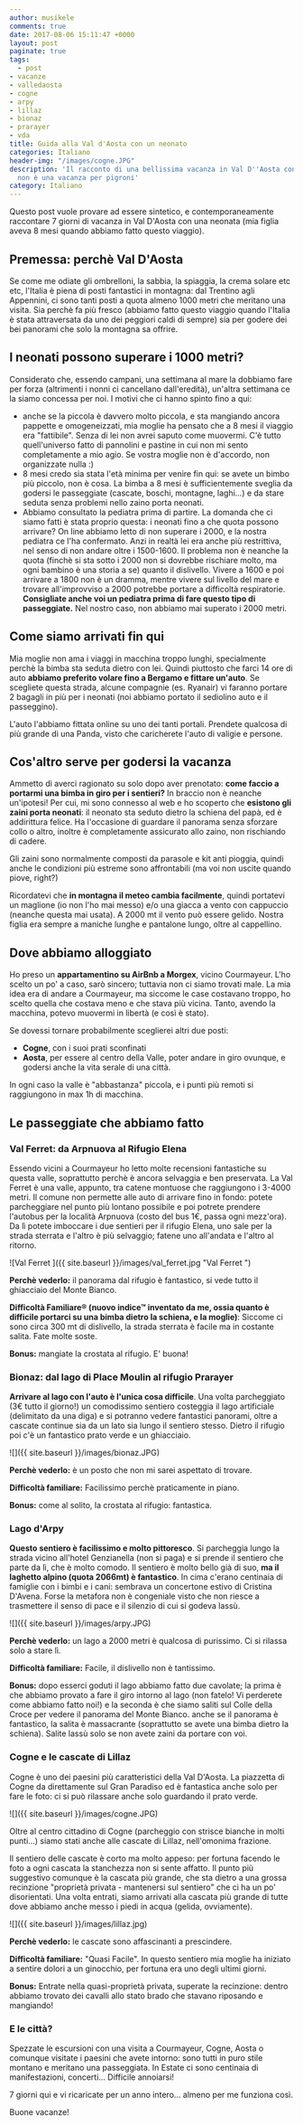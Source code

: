 ```yaml
---
author: musikele
comments: true
date: 2017-08-06 15:11:47 +0000
layout: post
paginate: true
tags:
  - post
- vacanze
- valledaosta
- cogne
- arpy
- lillaz
- bionaz
- prarayer
- vda
title: Guida alla Val d'Aosta con un neonato
categories: Italiano
header-img: "/images/cogne.JPG"
description: 'Il racconto di una bellissima vacanza in Val D''Aosta con una neonata:
  non è una vacanza per pigroni'
category: Italiano
---
```

Questo post vuole provare ad essere sintetico, e contemporaneamente raccontare 7 giorni di vacanza in Val D'Aosta con una neonata (mia figlia aveva 8 mesi quando abbiamo fatto questo viaggio).

## Premessa: perchè Val D'Aosta

Se come me odiate gli ombrelloni, la sabbia, la spiaggia, la crema solare etc etc, l'Italia è piena di posti fantastici in montagna: dal Trentino agli Appennini, ci sono tanti posti a quota almeno 1000 metri che meritano una visita. Sia perchè fa più fresco (abbiamo fatto questo viaggio quando l'Italia è stata attraversata da uno dei peggiori caldi di sempre) sia per godere dei bei panorami che solo la montagna sa offrire.

## I neonati possono superare i 1000 metri?

Considerato che, essendo campani, una settimana al mare la dobbiamo fare per forza (altrimenti i nonni ci cancellano dall'eredità), un'altra settimana ce la siamo concessa per noi. I motivi che ci hanno spinto fino a qui:

* anche se la piccola è davvero molto piccola, e sta mangiando ancora pappette e omogeneizzati, mia moglie ha pensato che a 8 mesi il viaggio era "fattibile". Senza di lei non avrei saputo come muovermi. C'è tutto quell'universo fatto di pannolini e pastine in cui non mi sento completamente a mio agio. Se vostra moglie non è d'accordo, non organizzate nulla :)
* 8 mesi credo sia stata l'età minima per venire fin qui: se avete un bimbo più piccolo, non è cosa. La bimba a 8 mesi è sufficientemente sveglia da godersi le passeggiate (cascate, boschi, montagne, laghi...) e da stare seduta senza problemi nello zaino porta neonati.
* Abbiamo consultato la pediatra prima di partire. La domanda che ci siamo fatti è stata proprio questa: i neonati fino a che quota possono arrivare? On line abbiamo letto di non superare i 2000, e la nostra pediatra ce l'ha confermato. Anzi in realtà lei era anche più restrittiva, nel senso di non andare oltre i 1500-1600. Il problema non è neanche la quota (finchè si sta sotto i 2000 non si dovrebbe rischiare molto, ma ogni bambino è una storia a se) quanto il dislivello. Vivere a 1600 e poi arrivare a 1800 non è un dramma, mentre vivere sul livello del mare e trovare all'improvviso a 2000 potrebbe portare a difficoltà respiratorie. **Consigliate anche voi un pediatra prima di fare questo tipo di passeggiate.** Nel nostro caso, non abbiamo mai superato i 2000 metri. 

## Come siamo arrivati fin qui

Mia moglie non ama i viaggi in macchina troppo lunghi, specialmente perchè la bimba sta seduta dietro con lei. Quindi piuttosto che farci 14 ore di auto **abbiamo preferito volare fino a Bergamo e fittare un'auto**. Se scegliete questa strada, alcune compagnie (es. Ryanair) vi faranno portare 2 bagagli in più per i neonati (noi abbiamo portato il sediolino auto e il passeggino).

L'auto l'abbiamo fittata online su uno dei tanti portali. Prendete qualcosa di più grande di una Panda, visto che caricherete l'auto di valigie e persone.

## Cos'altro serve per godersi la vacanza

Ammetto di averci ragionato su solo dopo aver prenotato: **come faccio a portarmi una bimba in giro per i sentieri?** In braccio non è neanche un'ipotesi! Per cui, mi sono connesso al web e ho scoperto che **esistono gli zaini porta neonati**: il neonato sta seduto dietro la schiena del papà, ed è addirittura felice. Ha l'occasione di guardare il panorama senza sforzare collo o altro, inoltre è completamente assicurato allo zaino, non rischiando di cadere.

Gli zaini sono normalmente composti da parasole e kit anti pioggia, quindi anche le condizioni più estreme sono affrontabili (ma voi non uscite quando piove, right?)

Ricordatevi che **in montagna il meteo cambia facilmente**, quindi portatevi un maglione (io non l'ho mai messo) e/o una giacca a vento con cappuccio (neanche questa mai usata). A 2000 mt il vento può essere gelido. Nostra figlia era sempre a maniche lunghe e pantalone lungo, oltre al cappellino.

## Dove abbiamo alloggiato

Ho preso un **appartamentino su AirBnb a Morgex**, vicino Courmayeur. L'ho scelto un po' a caso, sarò sincero; tuttavia non ci siamo trovati male. La mia idea era di andare a Courmayeur, ma siccome le case costavano troppo, ho scelto quella che costava meno e che stava più vicina. Tanto, avendo la macchina, potevo muovermi in libertà (e così è stato).

Se dovessi tornare probabilmente sceglierei altri due posti:

* **Cogne**, con i suoi prati sconfinati
* **Aosta**, per essere al centro della Valle, poter andare in giro ovunque, e godersi anche la vita serale di una città.

In ogni caso la valle è "abbastanza" piccola, e i punti più remoti si raggiungono in max 1h di macchina.

## Le passeggiate che abbiamo fatto

### Val Ferret: da Arpnuova al Rifugio Elena

Essendo vicini a Courmayeur ho letto molte recensioni fantastiche su questa valle, soprattutto perchè è ancora selvaggia e ben preservata. La Val Ferret è una valle, appunto, tra catene montuose che raggiungono i 3-4000 metri. Il comune non permette alle auto di arrivare fino in fondo: potete parcheggiare nel punto più lontano possibile e poi potrete prendere l'autobus per la località Arpnuova (costo del bus 1€, passa ogni mezz'ora). Da lì potete imboccare i due sentieri per il rifugio Elena, uno sale per la strada sterrata e l'altro è più selvaggio; fatene uno all'andata e l'altro al ritorno.

![Val Ferret ]({{ site.baseurl }}/images/val_ferret.jpg "Val Ferret ")

**Perchè vederlo:** il panorama dal rifugio è fantastico, si vede tutto il ghiacciaio del Monte Bianco.

**Difficoltà Familiare® (nuovo indice™ inventato da me, ossia quanto è difficile portarci su una bimba dietro la schiena, e la moglie)**: Siccome ci sono circa 300 mt di dislivello, la strada sterrata è facile ma in costante salita. Fate molte soste.

**Bonus:** mangiate la crostata al rifugio. E' buona!

### Bionaz: dal lago di Place Moulin al rifugio Prarayer

**Arrivare al lago con l'auto è l'unica cosa difficile**. Una volta parcheggiato (3€ tutto il giorno!) un comodissimo sentiero costeggia il lago artificiale (delimitato da una diga) e si potranno vedere fantastici panorami, oltre a cascate continue sia da un lato sia lungo il sentiero stesso. Dietro il rifugio poi c'è un fantastico prato verde e un ghiacciaio.

![]({{ site.baseurl }}/images/bionaz.JPG)

**Perchè vederlo:** è un posto che non mi sarei aspettato di trovare.

**Difficoltà familiare:** Facilissimo perchè praticamente in piano.

**Bonus:** come al solito, la crostata al rifugio: fantastica.

### Lago d'Arpy

**Questo sentiero è facilissimo e molto pittoresco**. Si parcheggia lungo la strada vicino all'hotel Genzianella (non si paga) e si prende il sentiero che parte da lì, che è molto comodo. Il sentiero è molto bello già di suo, **ma il laghetto alpino (quota 2066mt) è fantastico**. In cima c'erano centinaia di famiglie con i bimbi e i cani: sembrava un concertone estivo di Cristina D'Avena. Forse la metafora non è congeniale visto che non riesce a trasmettere il senso di pace e il silenzio di cui si godeva lassù.

![]({{ site.baseurl }}/images/arpy.JPG)

**Perchè vederlo:** un lago a 2000 metri è qualcosa di purissimo. Ci si rilassa solo a stare lì.

**Difficoltà familiare:** Facile, il dislivello non è tantissimo.

**Bonus:** dopo esserci goduti il lago abbiamo fatto due cavolate; la prima è che abbiamo provato a fare il giro intorno al lago (non fatelo! Vi perderete come abbiamo fatto noi!) e la seconda è che siamo saliti sul Colle della Croce per vedere il panorama del Monte Bianco. anche se il panorama è fantastico, la salita è massacrante (soprattutto se avete una bimba dietro la schiena). Salite lassù solo se non avete zaini da portare con voi.

### Cogne e le cascate di Lillaz

Cogne è uno dei paesini più caratteristici della Val D'Aosta. La piazzetta di Cogne da direttamente sul Gran Paradiso ed è fantastica anche solo per fare le foto: ci si può rilassare anche solo guardando il prato verde.

![]({{ site.baseurl }}/images/cogne.JPG)

Oltre al centro cittadino di Cogne (parcheggio con strisce bianche in molti punti...) siamo stati anche alle cascate di Lillaz, nell'omonima frazione.

Il sentiero delle cascate è corto ma molto appeso: per fortuna facendo le foto a ogni cascata la stanchezza non si sente affatto. Il punto più suggestivo comunque è la cascata più grande, che sta dietro a una grossa recinzione "proprietà privata - mantenersi sul sentiero" che ci ha un po' disorientati. Una volta entrati, siamo arrivati alla cascata più grande di tutte dove abbiamo anche messo i piedi in acqua (gelida, ovviamente).

![]({{ site.baseurl }}/images/lillaz.jpg)

**Perchè vederlo:** le cascate sono affascinanti a prescindere.

**Difficoltà familiare:** "Quasi Facile". In questo sentiero mia moglie ha iniziato a sentire dolori a un ginocchio, per fortuna era uno degli ultimi giorni.

**Bonus:** Entrate nella quasi-proprietà privata, superate la recinzione: dentro abbiamo trovato dei cavalli allo stato brado che stavano riposando e mangiando!

### E le città?

Spezzate le escursioni con una visita a Courmayeur, Cogne, Aosta o comunque visitate i paesini che avete intorno: sono tutti in puro stile montano e meritano una passeggiata. In Estate ci sono centinaia di manifestazioni, concerti... Difficile annoiarsi!

7 giorni qui e vi ricaricate per un anno intero... almeno per me funziona così.

Buone vacanze!